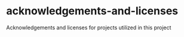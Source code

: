 # acknowledgements-and-licenses
Acknowledgements and licenses for projects utilized in this project
